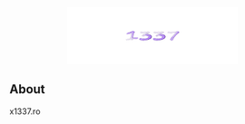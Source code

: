 <div align="center">
  <a href="https://x1337.ro/">
    <img src="Images/x1337/muiesmechie2.gif" alt="Logo" width="300" height="100">
  </a>
</div>

## About

x1337.ro
